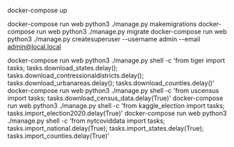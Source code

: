 
docker-compose up

docker-compose run web python3 ./manage.py makemigrations
docker-compose run web python3 ./manage.py migrate
docker-compose run web python3 ./manage.py createsuperuser --username admin --email admin@local.local

docker-compose run web python3 ./manage.py shell -c 'from tiger import tasks; tasks.download_states.delay(); tasks.download_contressionaldistricts.delay(); tasks.download_urbanareas.delay(); tasks.download_counties.delay()'
docker-compose run web python3 ./manage.py shell -c 'from uscensus import tasks; tasks.download_census_data.delay(True)'
docker-compose run web python3 ./manage.py shell -c 'from kaggle_election import tasks; tasks.import_election2020.delay(True)'
docker-compose run web python3 ./manage.py shell -c 'from nytcoviddata import tasks; tasks.import_national.delay(True); tasks.import_states.delay(True); tasks.import_counties.delay(True)'

